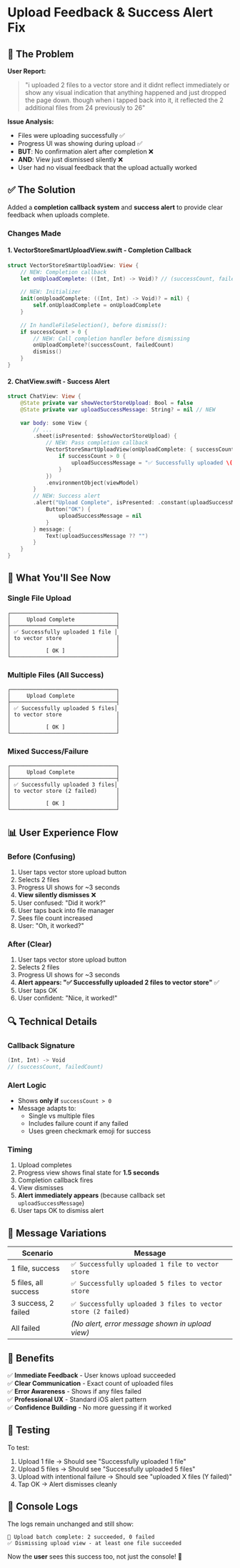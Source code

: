 # Upload Feedback & Success Alert Fix

## 🐛 The Problem

**User Report:**
> "i uploaded 2 files to a vector store and it didnt reflect immediately or show any visual indication that anything happened and just dropped the page down. though when i tapped back into it, it reflected the 2 additional files from 24 previously to 26"

**Issue Analysis:**
- Files were uploading successfully ✅
- Progress UI was showing during upload ✅
- **BUT**: No confirmation alert after completion ❌
- **AND**: View just dismissed silently ❌
- User had no visual feedback that the upload actually worked

## ✅ The Solution

Added a **completion callback system** and **success alert** to provide clear feedback when uploads complete.

### Changes Made

#### 1. **VectorStoreSmartUploadView.swift** - Completion Callback

```swift
struct VectorStoreSmartUploadView: View {
    // NEW: Completion callback
    let onUploadComplete: ((Int, Int) -> Void)? // (successCount, failedCount)
    
    // NEW: Initializer
    init(onUploadComplete: ((Int, Int) -> Void)? = nil) {
        self.onUploadComplete = onUploadComplete
    }
    
    // In handleFileSelection(), before dismiss():
    if successCount > 0 {
        // NEW: Call completion handler before dismissing
        onUploadComplete?(successCount, failedCount)
        dismiss()
    }
}
```

#### 2. **ChatView.swift** - Success Alert

```swift
struct ChatView: View {
    @State private var showVectorStoreUpload: Bool = false
    @State private var uploadSuccessMessage: String? = nil // NEW
    
    var body: some View {
        // ...
        .sheet(isPresented: $showVectorStoreUpload) {
            // NEW: Pass completion callback
            VectorStoreSmartUploadView(onUploadComplete: { successCount, failedCount in
                if successCount > 0 {
                    uploadSuccessMessage = "✅ Successfully uploaded \(successCount) file\(successCount == 1 ? "" : "s") to vector store\(failedCount > 0 ? " (\(failedCount) failed)" : "")"
                }
            })
            .environmentObject(viewModel)
        }
        // NEW: Success alert
        .alert("Upload Complete", isPresented: .constant(uploadSuccessMessage != nil)) {
            Button("OK") {
                uploadSuccessMessage = nil
            }
        } message: {
            Text(uploadSuccessMessage ?? "")
        }
    }
}
```

## 🎉 What You'll See Now

### Single File Upload
```
┌─────────────────────────────────┐
│     Upload Complete             │
├─────────────────────────────────┤
│ ✅ Successfully uploaded 1 file │
│ to vector store                 │
│                                 │
│           [ OK ]                │
└─────────────────────────────────┘
```

### Multiple Files (All Success)
```
┌─────────────────────────────────┐
│     Upload Complete             │
├─────────────────────────────────┤
│ ✅ Successfully uploaded 5 files│
│ to vector store                 │
│                                 │
│           [ OK ]                │
└─────────────────────────────────┘
```

### Mixed Success/Failure
```
┌─────────────────────────────────┐
│     Upload Complete             │
├─────────────────────────────────┤
│ ✅ Successfully uploaded 3 files│
│ to vector store (2 failed)      │
│                                 │
│           [ OK ]                │
└─────────────────────────────────┘
```

## 📊 User Experience Flow

### Before (Confusing)
1. User taps vector store upload button
2. Selects 2 files
3. Progress UI shows for ~3 seconds
4. **View silently dismisses** ❌
5. User confused: "Did it work?"
6. User taps back into file manager
7. Sees file count increased
8. User: "Oh, it worked?"

### After (Clear)
1. User taps vector store upload button
2. Selects 2 files
3. Progress UI shows for ~3 seconds
4. **Alert appears: "✅ Successfully uploaded 2 files to vector store"** ✅
5. User taps OK
6. User confident: "Nice, it worked!"

## 🔍 Technical Details

### Callback Signature
```swift
(Int, Int) -> Void
// (successCount, failedCount)
```

### Alert Logic
- Shows **only if** `successCount > 0`
- Message adapts to:
  - Single vs multiple files
  - Includes failure count if any failed
  - Uses green checkmark emoji for success

### Timing
1. Upload completes
2. Progress view shows final state for **1.5 seconds**
3. Completion callback fires
4. View dismisses
5. **Alert immediately appears** (because callback set `uploadSuccessMessage`)
6. User taps OK to dismiss alert

## 🎨 Message Variations

| Scenario | Message |
|----------|---------|
| 1 file, success | `✅ Successfully uploaded 1 file to vector store` |
| 5 files, all success | `✅ Successfully uploaded 5 files to vector store` |
| 3 success, 2 failed | `✅ Successfully uploaded 3 files to vector store (2 failed)` |
| All failed | *(No alert, error message shown in upload view)* |

## 🚀 Benefits

✅ **Immediate Feedback** - User knows upload succeeded  
✅ **Clear Communication** - Exact count of uploaded files  
✅ **Error Awareness** - Shows if any files failed  
✅ **Professional UX** - Standard iOS alert pattern  
✅ **Confidence Building** - No more guessing if it worked  

## 🧪 Testing

To test:
1. Upload 1 file → Should see "Successfully uploaded 1 file"
2. Upload 5 files → Should see "Successfully uploaded 5 files"
3. Upload with intentional failure → Should see "uploaded X files (Y failed)"
4. Tap OK → Alert dismisses cleanly

## 📝 Console Logs

The logs remain unchanged and still show:
```
🏁 Upload batch complete: 2 succeeded, 0 failed
✅ Dismissing upload view - at least one file succeeded
```

Now the **user** sees this success too, not just the console! 🎊
